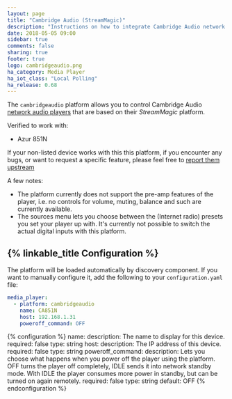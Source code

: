 ```yaml
---
layout: page
title: "Cambridge Audio (StreamMagic)"
description: "Instructions on how to integrate Cambridge Audio network audio players (using their StreamMagic platform) into Home Assistant."
date: 2018-05-05 09:00
sidebar: true
comments: false
sharing: true
footer: true
logo: cambridgeaudio.png
ha_category: Media Player
ha_iot_class: "Local Polling"
ha_release: 0.68
---
```


The `cambridgeaudio` platform allows you to control Cambridge Audio [network audio players](https://www.cambridgeaudio.com/usa/en/products/hi-fi/network-players) that are based on their _StreamMagic_ platform.

Verified to work with:

- Azur 851N

If your non-listed device works with this this platform, if you encounter any bugs, or want to request a specific feature, please feel free to [report them upstream](https://github.com/sebk-666/stream_magic)


A few notes:

- The platform currently does not support the pre-amp features of the player, i.e. no controls for volume, muting, balance and such are currently available.
- The sources menu lets you choose between the (Internet radio) presets you set your player up with. It's currently not possible to switch the actual digital inputs with this platform.


## {% linkable_title Configuration %}

The platform will be loaded automatically by discovery component. If you want to manually configure it, add the following to your `configuration.yaml` file:

```yaml
media_player:
  - platform: cambridgeaudio
    name: CA851N
    host: 192.168.1.31
    poweroff_command: OFF
```

{% configuration %}
name:
  description: The name to display for this device.
  required: false
  type: string
host:
  description: The IP address of this device.
  required: false
  type: string
poweroff_command:
  description: Lets you choose what happens when you power off the player using the platform. OFF turns the player off completely, IDLE sends it into network standby mode. With IDLE the player consumes more power in standby, but can be turned on again remotely.
  required: false
  type: string
  default: OFF
{% endconfiguration %}

